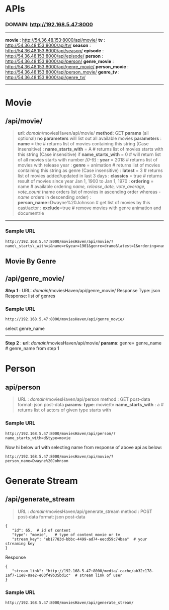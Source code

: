 ﻿APIs
====
### DOMAIN: http://192.168.5.47:8000
----------
**movie**				: http://54.36.48.153:8000/api/movie/
**tv**						: http://54.36.48.153:8000/api/tv/
**season**				: http://54.36.48.153:8000/api/season/
**episode**           	: http://54.36.48.153:8000/api/episode/
**person**            	: http://54.36.48.153:8000/api/person/
**genre_movie**	: http://54.36.48.153:8000/api/genre_movie/
**person_movie**	: http://54.36.48.153:8000/api/person_movie/
**genre_tv**			: http://54.36.48.153:8000/api/genre_tv/
 
----------

Movie
=====
/api/movie/
--------------
> **url**: *domain*/moviesHaven/api/movie/
> **method**: GET
> **params** (all optional)
> **no parameters** will list out all available movies
> **parameters**
>  :  **name** = the  # returns list of movies containing this string (Case insensitive)
>  : **name_starts_with** = A  # returns list of movies starts with this string (Case insensitive) 
>   if **name_starts_with** = 0 # will return list of all movies starts with number *[0-9]*
> : **year** = 2018   # returns list of movies with release year
> : **genre** = animation  # returns list of movies containing this string as genre (Case insensitive) 
> : **latest** = 3  #  returns list of movies added/updated in last 3 days
> : **classics** = true  # returns result of movies since year Jan 1, 1900 to Jan 1, 1970
>  : **ordering** = name # available ordering *name, release_date, vote_average, vote_count* (name orders list of movies in ascending order whereas *-name* orders in descending order)
>  : **person_name**=Dwayne%20Johnson  # get list of movies by this cast/actor
>  : **exclude**=true  # remove movies with genre animation and documentrie
----------
### Sample URL
```
http://192.168.5.47:8000/moviesHaven/api/movie/?name\_starts\_with=i&name=r&year=1901&genre=drame&latest=1&ordering=name
```
Movie By Genre
--------------------
/api/genre_movie/
--------------
***Step 1***
: URL: *domain*/moviesHaven/api/genre_movie/
 Response Type: json
 Response:  list of genres
 
### Sample URL
```
http://192.168.5.47:8000/moviesHaven/api/genre_movie/
```
select genre_name

 -------------
 **Step 2**
 : **url**: *domain*/moviesHaven/api/movie/
  **params**: genre= genre_name  # genre_name from step 1


Person
======
api/person
-------------
> URL : *domain*/moviesHaven/api/person
> method : GET
> post-data format: json
> post-data
> **params**:
> **type**: movie/tv
> **name_starts_with** : a   # returns list of actors of given type starts with

### Sample URL
```
http://192.168.5.47:8000/moviesHaven/api/person/?name_starts_with=d&type=movie
```
Now hi below url with selecting name from response of above api as below:
```
http://192.168.5.47:8000/moviesHaven/api/movie/?person_name=Dwayne%20Johnson
```

Generate Stream
=============
/api/generate_stream
--------------------------
> URL : *domain*/moviesHaven/api/generate_stream
> method : POST
> post-data format: json
> post-data
 ```
 {
	"id": 65,  # id of content
	"type": "movie",   # type of content movie or tv
	"stream_key": "eb17783d-bbbc-4499-ad74-eecd59c74baa"  # your streaming key
}
 ```
 Response
 ```
 {
    "stream_link": "http://192.168.5.47:8000/media/.cache/ab32c178-1af7-11e8-8ae2-e03f49b35bd1c"  # stream link of user
}
```
### Sample URL
```http://192.168.5.47:8000/moviesHaven/api/generate_stream/```

